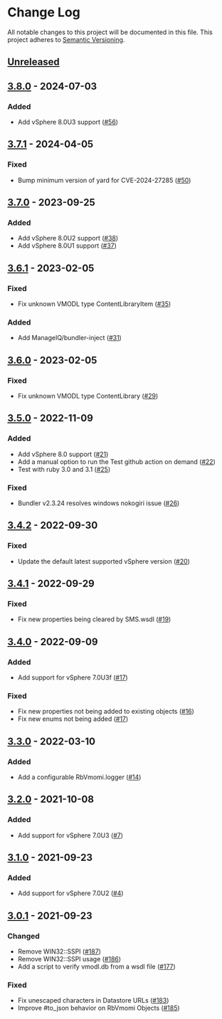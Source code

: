 # Change Log
All notable changes to this project will be documented in this file.
This project adheres to [Semantic Versioning](http://semver.org/).

## [Unreleased]

## [3.8.0] - 2024-07-03
### Added
- Add vSphere 8.0U3 support ([#56](https://github.com/ManageIQ/rbvmomi2/pull/56))

## [3.7.1] - 2024-04-05
### Fixed
- Bump minimum version of yard for CVE-2024-27285 ([#50](https://github.com/ManageIQ/rbvmomi2/pull/50))

## [3.7.0] - 2023-09-25
### Added
- Add vSphere 8.0U2 support ([#38](https://github.com/ManageIQ/rbvmomi2/pull/38))
- Add vSphere 8.0U1 support ([#37](https://github.com/ManageIQ/rbvmomi2/pull/37))

## [3.6.1] - 2023-02-05
### Fixed
- Fix unknown VMODL type ContentLibraryItem ([#35](https://github.com/ManageIQ/rbvmomi2/pull/35))

### Added
- Add ManageIQ/bundler-inject ([#31](https://github.com/ManageIQ/rbvmomi2/pull/31))

## [3.6.0] - 2023-02-05
### Fixed
- Fix unknown VMODL type ContentLibrary ([#29](https://github.com/ManageIQ/rbvmomi2/pull/29))

## [3.5.0] - 2022-11-09
### Added
- Add vSphere 8.0 support ([#21](https://github.com/ManageIQ/rbvmomi2/pull/21))
- Add a manual option to run the Test github action on demand ([#22](https://github.com/ManageIQ/rbvmomi2/pull/22))
- Test with ruby 3.0 and 3.1 ([#25](https://github.com/ManageIQ/rbvmomi2/pull/25))

### Fixed
- Bundler v2.3.24 resolves windows nokogiri issue ([#26](https://github.com/ManageIQ/rbvmomi2/pull/26))

## [3.4.2] - 2022-09-30
### Fixed
- Update the default latest supported vSphere version ([#20](https://github.com/ManageIQ/rbvmomi2/pull/20))

## [3.4.1] - 2022-09-29
### Fixed
- Fix new properties being cleared by SMS.wsdl ([#19](https://github.com/ManageIQ/rbvmomi2/pull/19))

## [3.4.0] - 2022-09-09
### Added
- Add support for vSphere 7.0U3f ([#17](https://github.com/ManageIQ/rbvmomi2/pull/17))

### Fixed
- Fix new properties not being added to existing objects ([#16](https://github.com/ManageIQ/rbvmomi2/pull/16))
- Fix new enums not being added ([#17](https://github.com/ManageIQ/rbvmomi2/pull/17))

## [3.3.0] - 2022-03-10
### Added
- Add a configurable RbVmomi.logger ([#14](https://github.com/ManageIQ/rbvmomi2/pull/14))

## [3.2.0] - 2021-10-08
### Added
- Add support for vSphere 7.0U3 ([#7](https://github.com/ManageIQ/rbvmomi2/pull/7))

## [3.1.0] - 2021-09-23
### Added
- Add support for vSphere 7.0U2 ([#4](https://github.com/ManageIQ/rbvmomi2/pull/4))

## [3.0.1] - 2021-09-23
### Changed
- Remove WIN32::SSPI ([#187](https://github.com/vmware/rbvmomi/pull/187))
- Remove WIN32::SSPI usage ([#186](https://github.com/vmware/rbvmomi/pull/186))
- Add a script to verify vmodl.db from a wsdl file ([#177](https://github.com/vmware/rbvmomi/pull/177))

### Fixed
- Fix unescaped characters in Datastore URLs ([#183](https://github.com/vmware/rbvmomi/pull/183))
- Improve #to_json behavior on RbVmomi Objects ([#185](https://github.com/vmware/rbvmomi/pull/185))

[Unreleased]: https://github.com/ManageIQ/rbvmomi2/compare/v3.8.0...HEAD
[3.8.0]: https://github.com/ManageIQ/rbvmomi2/compare/v3.7.1...v3.8.0
[3.7.1]: https://github.com/ManageIQ/rbvmomi2/compare/v3.7.0...v3.7.1
[3.7.0]: https://github.com/ManageIQ/rbvmomi2/compare/v3.6.1...v3.7.0
[3.6.1]: https://github.com/ManageIQ/rbvmomi2/compare/v3.6.0...v3.6.1
[3.6.0]: https://github.com/ManageIQ/rbvmomi2/compare/v3.5.0...v3.6.0
[3.5.0]: https://github.com/ManageIQ/rbvmomi2/compare/v3.4.2...v3.5.0
[3.4.2]: https://github.com/ManageIQ/rbvmomi2/compare/v3.4.1...v3.4.2
[3.4.1]: https://github.com/ManageIQ/rbvmomi2/compare/v3.4.0...v3.4.1
[3.4.0]: https://github.com/ManageIQ/rbvmomi2/compare/v3.3.0...v3.4.0
[3.3.0]: https://github.com/ManageIQ/rbvmomi2/compare/v3.2.0...v3.3.0
[3.2.0]: https://github.com/ManageIQ/rbvmomi2/compare/v3.1.0...v3.2.0
[3.1.0]: https://github.com/ManageIQ/rbvmomi2/compare/v3.0.1...v3.1.0
[3.0.1]: https://github.com/ManageIQ/rbvmomi2/compare/v3.0.0-1...v3.0.1
